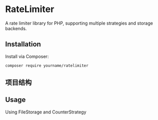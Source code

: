 # RateLimiter

A rate limiter library for PHP, supporting multiple strategies and storage backends.

## Installation

Install via Composer:

```sh
composer require yourname/ratelimiter
```

## 项目结构


## Usage
Using FileStorage and CounterStrategy

